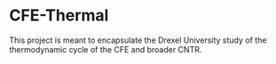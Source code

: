# CFE-Thermal
This project is meant to encapsulate the Drexel University study of the thermodynamic cycle of the CFE and broader CNTR. 
